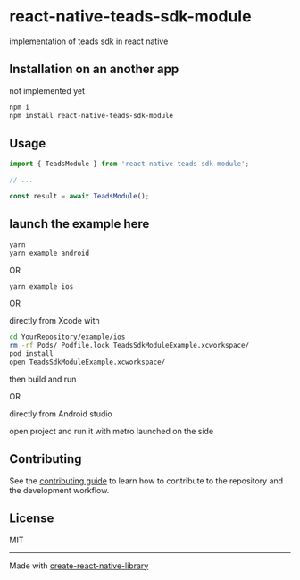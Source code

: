# react-native-teads-sdk-module

implementation of teads sdk in react native

## Installation on an another app

not implemented yet

```sh
npm i
npm install react-native-teads-sdk-module
```

## Usage

```js
import { TeadsModule } from 'react-native-teads-sdk-module';

// ...

const result = await TeadsModule();
```

## launch the example here

```sh
yarn
yarn example android
```

OR

```sh
yarn example ios
```

OR

directly from Xcode with

```sh
cd YourRepository/example/ios
rm -rf Pods/ Podfile.lock TeadsSdkModuleExample.xcworkspace/
pod install
open TeadsSdkModuleExample.xcworkspace/
```

then build and run

OR

directly from Android studio

open project and run it
with metro launched on the side

## Contributing

See the [contributing guide](CONTRIBUTING.md) to learn how to contribute to the repository and the development workflow.

## License

MIT

---

Made with [create-react-native-library](https://github.com/callstack/react-native-builder-bob)
